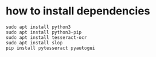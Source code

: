 # how to install dependencies
```
sudo apt install python3
sudo apt install python3-pip
sudo apt install tesseract-ocr
sudo apt install slop
pip install pytesseract pyautogui
```